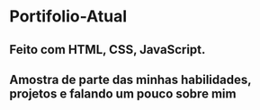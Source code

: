 # Portifolio-Atual

## Feito com HTML, CSS, JavaScript.

## Amostra de parte das minhas habilidades, projetos e falando um pouco sobre mim
